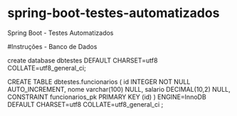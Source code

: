 # spring-boot-testes-automatizados
Spring Boot - Testes Automatizados

#Instruções - Banco de Dados

create database dbtestes
DEFAULT CHARSET=utf8
COLLATE=utf8_general_ci;

CREATE TABLE dbtestes.funcionarios (
	id INTEGER NOT NULL AUTO_INCREMENT,
	nome varchar(100) NULL,
	salario DECIMAL(10,2) NULL,
	CONSTRAINT funcionarios_pk PRIMARY KEY (id)
)
ENGINE=InnoDB
DEFAULT CHARSET=utf8
COLLATE=utf8_general_ci ;

